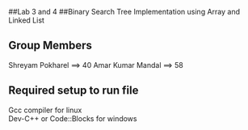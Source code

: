 ##Lab 3 and 4
##Binary Search Tree Implementation using Array and Linked List

## Group Members 
Shreyam Pokharel ==> 40
Amar Kumar Mandal ==> 58

## Required setup to run file

Gcc compiler for linux <br />
Dev-C++ or Code::Blocks for windows
